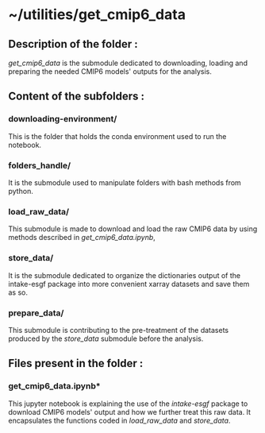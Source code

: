 # ~/utilities/get_cmip6_data

## Description of the folder :

*get_cmip6_data* is the submodule dedicated to downloading, loading and preparing the needed CMIP6 models' outputs for the analysis.

## Content of the subfolders :

### downloading-environment/

This is the folder that holds the conda environment used to run the notebook.

### folders_handle/

It is the submodule used to manipulate folders with bash methods from python.

### load_raw_data/

This submodule is made to download and load the raw CMIP6 data by using methods described in *get_cmip6_data.ipynb*,

### store_data/

It is the submodule dedicated to organize the dictionaries output of the intake-esgf package into more convenient xarray datasets and save them as so.

### prepare_data/

This submodule is contributing to the pre-treatment of the datasets produced by the *store_data* submodule before the analysis.

## Files present in the folder :

### get_cmip6_data.ipynb* 

This jupyter notebook is explaining the use of the *intake-esgf* package to download CMIP6 models' output and how we further treat this raw data. It encapsulates the functions coded in *load_raw_data* and *store_data*.







